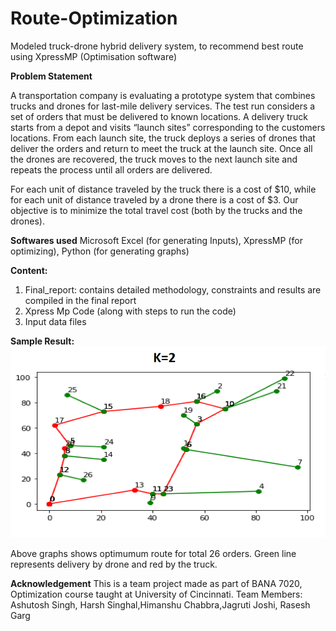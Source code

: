 # Route-Optimization
Modeled truck-drone hybrid delivery system, to recommend best route using XpressMP (Optimisation software)

**Problem Statement**

A transportation company is evaluating a prototype system that combines trucks and drones for last-mile delivery services. The test run considers a set of orders that must be delivered to known locations. A delivery truck starts from a depot and visits “launch sites” corresponding to the customers locations. From each launch site, the truck deploys a series of drones that deliver the orders and return to meet the truck at the launch site. Once all the drones are recovered, the truck moves to the next launch site and repeats the process until all orders are delivered.

For each unit of distance traveled by the truck there is a cost of $10, while for each unit of distance traveled by a drone there is a cost of $3. Our objective is to minimize the total travel cost (both by the trucks and the drones).

**Softwares used** Microsoft Excel (for generating Inputs), XpressMP (for optimizing), Python (for generating graphs)

**Content:**
1. Final_report: contains detailed methodology, constraints and results are compiled in the final report
2. Xpress Mp Code (along with steps to run the code)
3. Input data files

**Sample Result:**
![26 orders](26_order_trajectory.png)

Above graphs shows optimumum route for total 26 orders. Green line represents delivery by drone and red by the truck.

**Acknowledgement**
This is a team project made as part of BANA 7020, Optimization course taught at University of Cincinnati. 
Team Members: Ashutosh Singh, Harsh Singhal,Himanshu Chabbra,Jagruti Joshi, Rasesh Garg

